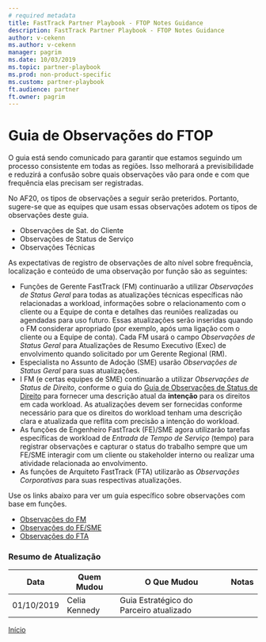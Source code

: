 ```yaml
---  
# required metadata  
title: FastTrack Partner Playbook - FTOP Notes Guidance 
description: FastTrack Partner Playbook - FTOP Notes Guidance 
author: v-cekenn
ms.author: v-cekenn 
manager: pagrim
ms.date: 10/03/2019  
ms.topic: partner-playbook  
ms.prod: non-product-specific
ms.custom: partner-playbook  
ft.audience: partner
ft.owner: pagrim
---  
```


# Guia de Observações do FTOP

O guia está sendo comunicado para garantir que estamos seguindo um processo consistente em todas as regiões. Isso melhorará a previsibilidade e reduzirá a confusão sobre quais observações vão para onde e com que frequência elas precisam ser registradas.

No AF20, os tipos de observações a seguir serão preteridos. Portanto, sugere-se que as equipes que usam essas observações adotem os tipos de observações deste guia. 

 -  Observações de Sat. do Cliente
 -  Observações de Status de Serviço
 -  Observações Técnicas

As expectativas de registro de observações de alto nível sobre frequência, localização e conteúdo de uma observação por função são as seguintes:

 -  Funções de Gerente FastTrack (FM) continuarão a utilizar *Observações de Status Geral* para todas as atualizações técnicas específicas não relacionadas a workload, informações sobre o relacionamento com o cliente ou a Equipe de conta e detalhes das reuniões realizadas ou agendadas para uso futuro. Essas atualizações serão inseridas quando o FM considerar apropriado (por exemplo, após uma ligação com o cliente ou a Equipe de conta). Cada FM usará o campo *Observações de Status Geral* para Atualizações de Resumo Executivo (Exec) de envolvimento quando solicitado por um Gerente Regional (RM). 
 -  Especialista no Assunto de Adoção (SME) usarão *Observações de Status Geral* para suas atualizações.
 -  I FM (e certas equipes de SME) continuarão a utilizar *Observações de Status de Direito*, conforme o guia do [Guia de Observações de Status de Direito](status-guidance-entitlement-status-notes-partner-pr.md) para fornecer uma descrição atual da **intenção** para os direitos em cada workload. As atualizações devem ser fornecidas conforme necessário para que os direitos do workload tenham uma descrição clara e atualizada que reflita com precisão a intenção do workload.
 -  As funções de Engenheiro FastTrack (FE)/SME agora utilizarão tarefas específicas de workload de *Entrada de Tempo de Serviço* (tempo) para registrar observações e capturar o status do trabalho sempre que um FE/SME interagir com um cliente ou stakeholder interno ou realizar uma atividade relacionada ao envolvimento.
 -  As funções de Arquiteto FastTrack (FTA) utilizarão as *Observações Corporativas* para suas respectivas atualizações.

Use os links abaixo para ver um guia específico sobre observações com base em funções.

-  [Observações do FM](guidance-fm-notes-partner-pr.md)
-  [Observações do FE/SME](guidance-fe-sme-notes-partner-pr.md)
-  [Observações do FTA](guidance-fta-notes-partner-pr.md)

### Resumo de Atualização

|Data|Quem Mudou|O Que Mudou|Notas|
|---------|---------------|----------------------------|-------------|
|01/10/2019| Celia Kennedy| Guia Estratégico do Parceiro atualizado| |

[Início](http://partner-docs.microsoft.com)
